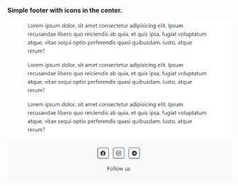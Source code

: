 **Simple footer with icons in the center.**

<img src="screenshot.png" alt="webkit-pro" style="width: 800px;">

